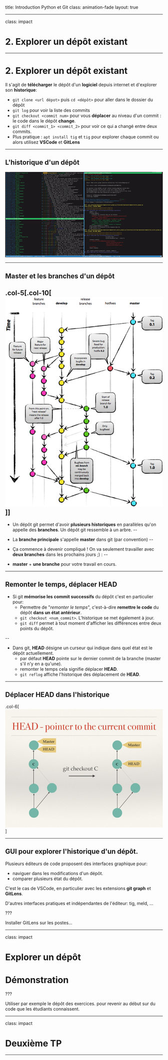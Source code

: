 
title: Introduction Python et Git
class: animation-fade
layout: true

<!-- This slide will serve as the base layout for all your slides -->
<!--
.bottom-bar[
  {{title}}
]
-->

---


class: impact

# 2. Explorer un dépôt existant

---

# 2. Explorer un dépôt existant

Il s'agit de **télécharger** le dépôt d'un **logiciel** depuis internet et d'explorer son **historique**:
- `git clone <url dépot>` puis `cd <dépôt>` pour aller dans le dossier du dépôt
- `git log` pour voir la liste des commits
- `git checkout <commit num>` pour vous **déplacer** au niveau d'un commit : le code dans le dépôt **change**.
- `git diff <commit_1> <commit_2>` pour voir ce qui a changé entre deux commits.
- Plus pratique : `apt install tig` et `tig` pour explorer chaque commit ou alors utilisez **VSCode** et **GitLens**

---

## L'historique d'un dépôt

![](img/tig_history.png)

---

## Master et les branches d'un dépôt

.col-5[.col-10[![](img/git_branches_2.png)]]
--

- Un dépôt git permet d'avoir **plusieurs historiques** en parallèles qu'on appelle des **branches**. Un dépôt git ressemble à un arbre.
--

- La **branche principale** s'appelle **master** dans git (par convention)
--

- Ça commence à devenir compliqué ! On va seulement travailler avec **deux branches** dans les prochains jours ;) :
--

- **master** + **une branche** pour votre travail en cours.




---

## Remonter le temps, déplacer HEAD

- Si git **mémorise les commit successifs** du dépôt c'est en particulier pour:
    - Permettre de "*remonter le temps*", c'est-à-dire **remettre le code** du dépôt **dans un état antérieur**.
    - `git checkout <num_commit>`. L'historique se met également à jour.
    - `git diff` permet à tout moment d'afficher les différences entre deux points du dépôt.

--

- Dans git, **HEAD** désigne un curseur qui indique dans quel état est le dépôt actuellement.
    - par défaut **HEAD** pointe sur le dernier commit de la branche (master s'il n'y en a qu'une).
    - remonter le temps cela signifie déplacer **HEAD**.
    - `git reflog` affiche l'historique des déplacement de **HEAD**.

---

## Déplacer HEAD dans l'historique

.col-6[![](img/head_point_3.jpg)]

---

## GUI pour explorer l'historique d'un dépôt.

Plusieurs éditeurs de code proposent des interfaces graphique pour:
- naviguer dans les modifications d'un dépôt.
- comparer plusieurs état du dépôt.

C'est le cas de VSCode, en particulier avec les extensions **git graph** et **GitLens**.

D'autres interfaces pratiques et indépendantes de l'éditeur: tig, meld, ...

???

Installer GitLens sur les postes...

---

class: impact

# Explorer un dépôt
# Démonstration

???

Utiliser par exemple le dépôt des exercices. pour revenir au début sur du code que les étudiants connaissent.

---

class: impact

# Deuxième TP
---